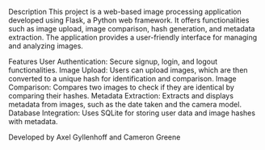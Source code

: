 Description
This project is a web-based image processing application developed using Flask, a Python web framework. It offers functionalities such as image upload, image comparison, hash generation, and metadata extraction. The application provides a user-friendly interface for managing and analyzing images.

Features
User Authentication: Secure signup, login, and logout functionalities.
Image Upload: Users can upload images, which are then converted to a unique hash for identification and comparison.
Image Comparison: Compares two images to check if they are identical by comparing their hashes.
Metadata Extraction: Extracts and displays metadata from images, such as the date taken and the camera model.
Database Integration: Uses SQLite for storing user data and image hashes with metadata.

Developed by Axel Gyllenhoff and Cameron Greene
